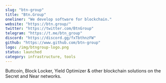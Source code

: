 ```yaml
---
slug: "btn-group"
title: "Btn.Group"
oneliner: "We develop software for blockchain."
website: "https://btn.group/"
twitter: "https://twitter.com/BtnGroup"
telegram: "https://t.me/btn_group"
discord: "https://discord.gg/fxTbthnzFW"
github: "https://www.github.com/btn-group"
logo: /img/btngroup-logo.png
status: launched
category: infrastructure, tools
---
```

Buttcoin, Block Locker, Yield Optimizer & other blockchain solutions on the Secret and Near networks.